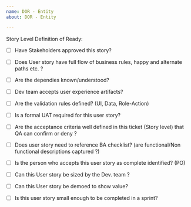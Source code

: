 ```yaml
---	
name: DOR - Entity
about: DOR - Entity

---	
```

Story Level Definition of Ready:
  
- [ ] Have Stakeholders approved this story?
- [ ] Does User story have full flow of business rules, happy and alternate paths etc. ?
- [ ] Are the dependies known/understood?
- [ ] Dev team accepts user experience artifacts?
- [ ] Are the validation rules defined? (UI, Data, Role-Action)
- [ ] Is a formal UAT required for this user story?
- [ ] Are the acceptance criteria well defined in this ticket (Story level) that QA can confirm or deny ?
- [ ] Does user story need to reference BA checklist? (are functional/Non functional descriptions captured ?)
- [ ] Is the person who accepts this user story as complete identified? (PO)
- [ ] Can this User story be sized by the Dev. team ?
- [ ] Can this User story be demoed to show value?
- [ ] Is this user story small enough to be completed in a sprint?


  
